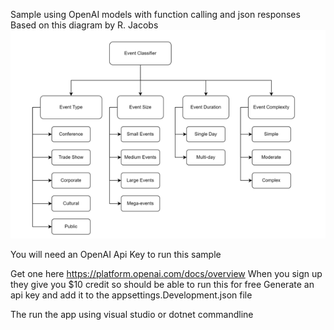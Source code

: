 Sample using OpenAI models with function calling and json responses
Based on this diagram by R. Jacobs
![Event Classification](https://github.com/vin-bush/EventClassifier/blob/main/eventClassification.png?raw=true "Event Classification")

You will need an OpenAI Api Key to run this sample

Get one here https://platform.openai.com/docs/overview
When you sign up they give you $10 credit so should be able to run this for free
Generate an api key and add it to the appsettings.Development.json file

The run the app using visual studio or dotnet commandline
